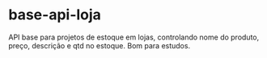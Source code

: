 # base-api-loja
API base para projetos de estoque em lojas, controlando nome do produto, preço, descrição e qtd no estoque. Bom para estudos.
